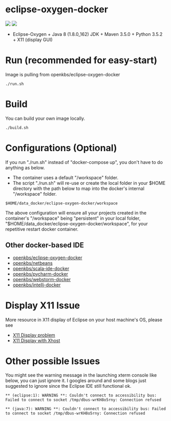 # eclipse-oxygen-docker
[![](https://images.microbadger.com/badges/image/openkbs/eclipse-oxygen-docker.svg)](https://microbadger.com/images/openkbs/eclipse-oxygen-docker "Get your own image badge on microbadger.com") [![](https://images.microbadger.com/badges/version/openkbs/eclipse-oxygen-docker.svg)](https://microbadger.com/images/openkbs/eclipse-oxygen-docker "Get your own version badge on microbadger.com")

* Eclipse-Oxygen + Java 8 (1.8.0_162) JDK + Maven 3.5.0 + Python 3.5.2 + X11 (display GUI)

# Run (recommended for easy-start)
Image is pulling from openkbs/eclipse-oxygen-docker
```
./run.sh
```

# Build
You can build your own image locally.
```
./build.sh
```

# Configurations (Optional)
If you run "./run.sh" instead of "docker-compose up", you don't have to do anything as below.

* The container uses a default "/workspace" folder. 
* The script "./run.sh" will re-use or create the local folder in your $HOME directory with the path below to map into the docker's internal "/workspace" folder.
```
$HOME/data_docker/eclipse-oxygen-docker/workspace
```
The above configuration will ensure all your projects created in the container's "/workspace" being "persistent" in your local folder, "$HOME/data_docker/eclipse-oxygen-docker/workspace", for your repetitive restart docker container.

## Other docker-based IDE
* [openkbs/eclipse-oxygen-docker](https://hub.docker.com/r/openkbs/eclipse-oxygen-docker/)
* [openkbs/netbeans](https://hub.docker.com/r/openkbs/netbeans/)
* [openkbs/scala-ide-docker](https://hub.docker.com/r/openkbs/scala-ide-docker/)
* [openkbs/pycharm-docker](https://hub.docker.com/r/openkbs/pycharm-docker/)
* [openkbs/webstorm-docker](https://hub.docker.com/r/openkbs/webstorm-docker/)
* [openkbs/intellj-docker](https://hub.docker.com/r/openkbs/intellij-docker/)

# Display X11 Issue

More resource in X11 display of Eclipse on your host machine's OS, please see
* [X11 Display problem](https://askubuntu.com/questions/871092/failed-to-connect-to-mir-failed-to-connect-to-server-socket-no-such-file-or-di)
* [X11 Display with Xhost](http://www.ethicalhackx.com/fix-gtk-warning-cannot-open-display/)

# Other possible Issues
You might see the warning message in the launching xterm console like below, you can just ignore it. I googles around and some blogs just suggested to ignore since the Eclipse IDE still functional ok.
```
** (eclipse:1): WARNING **: Couldn't connect to accessibility bus: Failed to connect to socket /tmp/dbus-wrKH8o5rny: Connection refused

** (java:7): WARNING **: Couldn't connect to accessibility bus: Failed to connect to socket /tmp/dbus-wrKH8o5rny: Connection refused

```
